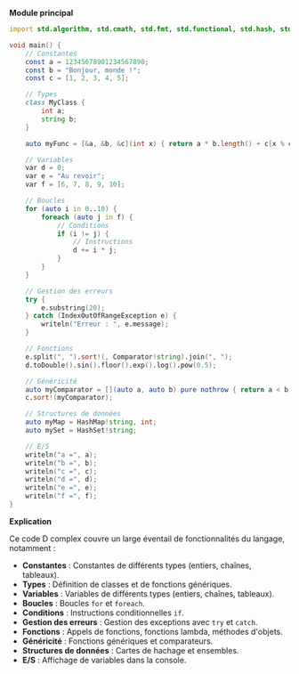 **Module principal**

```d
import std.algorithm, std.cmath, std.fmt, std.functional, std.hash, std.ranges, std.re, std.stdio, std.string, std.traits;

void main() {
    // Constantes
    const a = 12345678901234567890;
    const b = "Bonjour, monde !";
    const c = [1, 2, 3, 4, 5];

    // Types
    class MyClass {
        int a;
        string b;
    }

    auto myFunc = [&a, &b, &c](int x) { return a * b.length() + c[x % c.length()]; };

    // Variables
    var d = 0;
    var e = "Au revoir";
    var f = [6, 7, 8, 9, 10];

    // Boucles
    for (auto i in 0..10) {
        foreach (auto j in f) {
            // Conditions
            if (i != j) {
                // Instructions
                d += i * j;
            }
        }
    }

    // Gestion des erreurs
    try {
        e.substring(20);
    } catch (IndexOutOfRangeException e) {
        writeln("Erreur : ", e.message);
    }

    // Fonctions
    e.split(", ").sort!(, Comparator!string).join(", ");
    d.toDouble().sin().floor().exp().log().pow(0.5);

    // Généricité
    auto myComparator = [](auto a, auto b) pure nothrow { return a < b; };
    c.sort!(myComparator);

    // Structures de données
    auto myMap = HashMap!string, int;
    auto mySet = HashSet!string;

    // E/S
    writeln("a =", a);
    writeln("b =", b);
    writeln("c =", c);
    writeln("d =", d);
    writeln("e =", e);
    writeln("f =", f);
}
```

**Explication**

Ce code D complex couvre un large éventail de fonctionnalités du langage, notamment :

- **Constantes** : Constantes de différents types (entiers, chaînes, tableaux).
- **Types** : Définition de classes et de fonctions génériques.
- **Variables** : Variables de différents types (entiers, chaînes, tableaux).
- **Boucles** : Boucles `for` et `foreach`.
- **Conditions** : Instructions conditionnelles `if`.
- **Gestion des erreurs** : Gestion des exceptions avec `try` et `catch`.
- **Fonctions** : Appels de fonctions, fonctions lambda, méthodes d'objets.
- **Généricité** : Fonctions génériques et comparateurs.
- **Structures de données** : Cartes de hachage et ensembles.
- **E/S** : Affichage de variables dans la console.